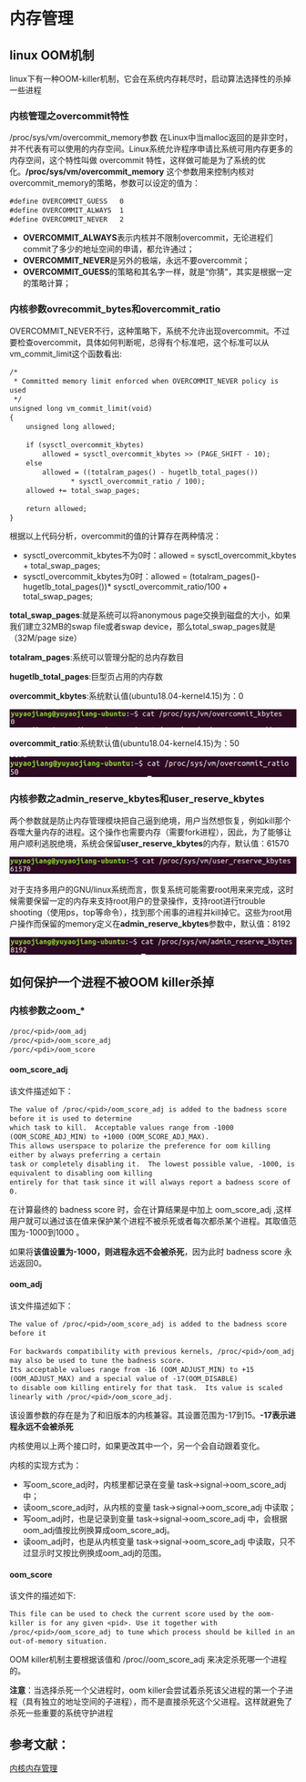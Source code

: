 # 内存管理

## linux OOM机制

linux下有一种OOM-killer机制，它会在系统内存耗尽时，启动算法选择性的杀掉一些进程

### 内核管理之overcommit特性

/proc/sys/vm/overcommit_memory参数
在Linux中当malloc返回的是非空时，并不代表有可以使用的内存空间。Linux系统允许程序申请比系统可用内存更多的内存空间，这个特性叫做 overcommit 特性，这样做可能是为了系统的优化。**/proc/sys/vm/overcommit_memory** 这个参数用来控制内核对overcommit_memory的策略，参数可以设定的值为：

```
#define OVERCOMMIT_GUESS   0
#define OVERCOMMIT_ALWAYS  1
#define OVERCOMMIT_NEVER   2
```

+ **OVERCOMMIT_ALWAYS**表示内核并不限制overcommit，无论进程们commit了多少的地址空间的申请，都允许通过；
+ **OVERCOMMIT_NEVER**是另外的极端，永远不要overcommit；
+ **OVERCOMMIT_GUESS**的策略和其名字一样，就是“你猜”，其实是根据一定的策略计算；

### 内核参数ovrecommit_bytes和overcommit_ratio

OVERCOMMIT_NEVER不行，这种策略下，系统不允许出现overcommit。不过要检查overcommit，具体如何判断呢，总得有个标准吧，这个标准可以从vm_commit_limit这个函数看出:

```
/*
 * Committed memory limit enforced when OVERCOMMIT_NEVER policy is used
 */
unsigned long vm_commit_limit(void)
{
    unsigned long allowed;

    if (sysctl_overcommit_kbytes)
        allowed = sysctl_overcommit_kbytes >> (PAGE_SHIFT - 10);
    else
        allowed = ((totalram_pages() - hugetlb_total_pages())
               * sysctl_overcommit_ratio / 100);
    allowed += total_swap_pages;

    return allowed;
}
```

根据以上代码分析，overcommit的值的计算存在两种情况：
+ sysctl_overcommit_kbytes不为0时：allowed = sysctl_overcommit_kbytes + total_swap_pages;
+ sysctl_overcommit_kbytes为0时：allowed = (totalram_pages()-hugetlb_total_pages())* sysctl_overcommit_ratio/100 + total_swap_pages;

**total_swap_pages**:就是系统可以将anonymous page交换到磁盘的大小，如果我们建立32MB的swap file或者swap device，那么total_swap_pages就是（32M/page size）

**totalram_pages**:系统可以管理分配的总内存数目

**hugetlb_total_pages**:巨型页占用的内存数

**overcommit_kbytes**:系统默认值(ubuntu18.04-kernel4.15)为：0

![](./picture/vm.overcommit_kbytes.png)

**overcommit_ratio**:系统默认值(ubuntu18.04-kernel4.15)为：50

![](./picture/vm.overcommit_ratio.png)

### 内核参数之admin_reserve_kbytes和user_reserve_kbytes

两个参数就是防止内存管理模块把自己逼到绝境，用户当然想恢复，例如kill那个吞噬大量内存的进程。这个操作也需要内存（需要fork进程），因此，为了能够让用户顺利逃脱绝境，系统会保留**user_reserve_kbytes**的内存，默认值：61570

![](./picture/vm.user_reserve_kbytes.png)

对于支持多用户的GNU/linux系统而言，恢复系统可能需要root用来来完成，这时候需要保留一定的内存来支持root用户的登录操作，支持root进行trouble shooting（使用ps，top等命令），找到那个闹事的进程并kill掉它。这些为root用户操作而保留的memory定义在**admin_reserve_kbytes**参数中，默认值：8192

![](./picture/vm.admin_reserve_kbytes.png)

## 如何保护一个进程不被OOM killer杀掉

### 内核参数之oom_*

```
/proc/<pid>/oom_adj
/proc/<pid>/oom_score_adj
/porc/<pdi>/oom_score
```
#### oom_score_adj

该文件描述如下：

```
The value of /proc/<pid>/oom_score_adj is added to the badness score before it is used to determine 
which task to kill.  Acceptable values range from -1000 (OOM_SCORE_ADJ_MIN) to +1000 (OOM_SCORE_ADJ_MAX).
This allows userspace to polarize the preference for oom killing either by always preferring a certain 
task or completely disabling it.  The lowest possible value, -1000, is equivalent to disabling oom killing 
entirely for that task since it will always report a badness score of 0.
```

在计算最终的 badness score 时，会在计算结果是中加上 oom_score_adj ,这样用户就可以通过该在值来保护某个进程不被杀死或者每次都杀某个进程。其取值范围为-1000到1000 。

如果将**该值设置为-1000，则进程永远不会被杀死**，因为此时 badness score 永远返回0。

#### oom_adj

该文件描述如下：

```
The value of /proc/<pid>/oom_score_adj is added to the badness score before it

For backwards compatibility with previous kernels, /proc/<pid>/oom_adj may also be used to tune the badness score.
Its acceptable values range from -16 (OOM_ADJUST_MIN) to +15 (OOM_ADJUST_MAX) and a special value of -17(OOM_DISABLE)
to disable oom killing entirely for that task.  Its value is scaled linearly with /proc/<pid>/oom_score_adj.
```

该设置参数的存在是为了和旧版本的内核兼容。其设置范围为-17到15。**-17表示进程永远不会被杀死**

内核使用以上两个接口时，如果更改其中一个，另一个会自动跟着变化。

内核的实现方式为：

+ 写oom_score_adj时，内核里都记录在变量 task->signal->oom_score_adj 中；
+ 读oom_score_adj时，从内核的变量 task->signal->oom_score_adj 中读取；
+ 写oom_adj时，也是记录到变量 task->signal->oom_score_adj 中，会根据oom_adj值按比例换算成oom_score_adj。
+ 读oom_adj时，也是从内核变量 task->signal->oom_score_adj 中读取，只不过显示时又按比例换成oom_adj的范围。

#### oom_score

该文件的描述如下:

```
This file can be used to check the current score used by the oom-killer is for any given <pid>. Use it together with
/proc/<pid>/oom_score_adj to tune which process should be killed in an out-of-memory situation.
```

OOM killer机制主要根据该值和 /proc/<pid>/oom_score_adj 来决定杀死哪一个进程的。

**注意**：当选择杀死一个父进程时，oom killer会尝试着杀死该父进程的第一个子进程（具有独立的地址空间的子进程），而不是直接杀死这个父进程。这样就避免了杀死一些重要的系统守护进程



## 参考文献：

[内核内存管理](https://learning-kernel.readthedocs.io/en/latest/mem-management.html#linux-oom)